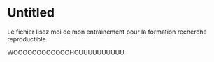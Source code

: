 # Untitled


Le fichier lisez moi de mon entrainement pour la formation recherche
reproductible

WOOOOOOOOOOOOHOUUUUUUUUUU